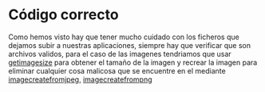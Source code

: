 # Código correcto

Como hemos visto hay que tener mucho cuidado con los ficheros que dejamos subir a nuestras aplicaciones, siempre hay que verificar que son archivos validos, para el caso de las imagenes tendriamos que usar [getimagesize](http://php.net/manual/es/function.getimagesize.php) para obtener el tamaño de la imagen y recrear la imagen para eliminar cualquier cosa malicosa que se encuentre en el mediante [imagecreatefromjpeg](http://php.net/manual/es/function.imagecreatefromjpeg.php), [imagecreatefrompng](http://php.net/manual/es/function.imagecreatefrompng.php)
